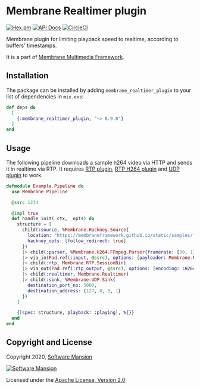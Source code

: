 # Membrane Realtimer plugin

[![Hex.pm](https://img.shields.io/hexpm/v/membrane_realtimer_plugin.svg)](https://hex.pm/packages/membrane_realtimer_plugin)
[![API Docs](https://img.shields.io/badge/api-docs-yellow.svg?style=flat)](https://hexdocs.pm/membrane_realtimer_plugin/)
[![CircleCI](https://circleci.com/gh/membraneframework/membrane_realtimer_plugin.svg?style=svg)](https://circleci.com/gh/membraneframework/membrane_realtimer_plugin)

Membrane plugin for limiting playback speed to realtime, according to buffers' timestamps.

It is a part of [Membrane Multimedia Framework](https://membraneframework.org).

## Installation

The package can be installed by adding `membrane_realtimer_plugin` to your list of dependencies in `mix.exs`:

```elixir
def deps do
  [
	{:membrane_realtimer_plugin, "~> 0.9.0"}
  ]
end
```

## Usage

The following pipeline downloads a sample h264 video via HTTP and sends it in realtime via RTP.
It requires [RTP plugin](https://github.com/membraneframework/membrane_rtp_plugin), [RTP H264 plugin](https://github.com/membraneframework/membrane_rtp_h264_plugin) and [UDP plugin](https://github.com/membraneframework/membrane_udp_plugin) to work.

```elixir
defmodule Example.Pipeline do
  use Membrane.Pipeline

  @ssrc 1234

  @impl true
  def handle_init(_ctx, _opts) do
    structure = [
      child(:source, %Membrane.Hackney.Source{
        location: "https://membraneframework.github.io/static/samples/ffmpeg-testsrc.h264",
        hackney_opts: [follow_redirect: true]
      })
      |> child(:parser, %Membrane.H264.FFmpeg.Parser{framerate: {30, 1}, alignment: :nal})
      |> via_in(Pad.ref(:input, @ssrc), options: [payloader: Membrane.RTP.H264.Payloader])
      |> child(:rtp, Membrane.RTP.SessionBin)
      |> via_out(Pad.ref(:rtp_output, @ssrc), options: [encoding: :H264])
      |> child(:realtimer, Membrane.Realtimer)
      |> child(:sink, %Membrane.UDP.Sink{
        destination_port_no: 5000,
        destination_address: {127, 0, 0, 1}
      })
    ]

    {[spec: structure, playback: :playing], %{}}
  end
end
```

## Copyright and License

Copyright 2020, [Software Mansion](https://swmansion.com/?utm_source=git&utm_medium=readme&utm_campaign=membrane_realtimer_plugin)

[![Software Mansion](https://logo.swmansion.com/logo?color=white&variant=desktop&width=200&tag=membrane-github)](https://swmansion.com/?utm_source=git&utm_medium=readme&utm_campaign=membrane_realtimer_plugin)

Licensed under the [Apache License, Version 2.0](LICENSE)
